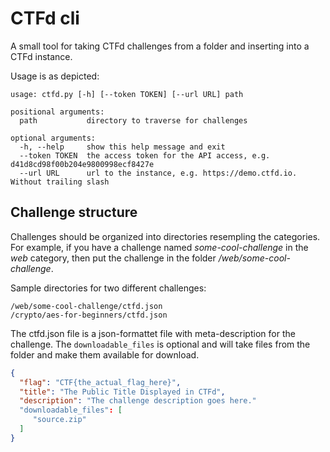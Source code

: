 # CTFd cli
A small tool for taking CTFd challenges from a folder and inserting into a CTFd instance.

Usage is as depicted:
```
usage: ctfd.py [-h] [--token TOKEN] [--url URL] path

positional arguments:
  path           directory to traverse for challenges

optional arguments:
  -h, --help     show this help message and exit
  --token TOKEN  the access token for the API access, e.g. d41d8cd98f00b204e9800998ecf8427e
  --url URL      url to the instance, e.g. https://demo.ctfd.io. Without trailing slash
```

## Challenge structure
Challenges should be organized into directories resempling the categories. For example, if you have a challenge named *some-cool-challenge* in the *web* category, then put the challenge in the folder */web/some-cool-challenge*. 

Sample directories for two different challenges:
```
/web/some-cool-challenge/ctfd.json
/crypto/aes-for-beginners/ctfd.json
```

The ctfd.json file is a json-formattet file with meta-description for the challenge. The `downloadable_files` is optional and will take files from the folder and make them available for download. 
```json
{
  "flag": "CTF{the_actual_flag_here}",
  "title": "The Public Title Displayed in CTFd",
  "description": "The challenge description goes here."
  "downloadable_files": [
     "source.zip"
  ]
}
```
